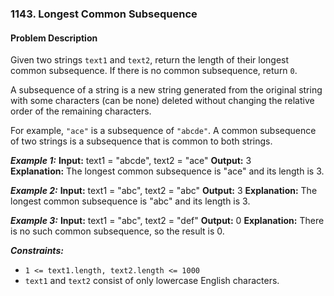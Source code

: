 ### 1143. Longest Common Subsequence

#### Problem Description

Given two strings `text1` and `text2`, return the length of their longest common subsequence. If there is no common subsequence, return `0`.

A subsequence of a string is a new string generated from the original string with some characters (can be none) deleted without changing the relative order of the remaining characters.

For example, `"ace"` is a subsequence of `"abcde"`.
A common subsequence of two strings is a subsequence that is common to both strings.

**_Example 1:_**
**Input:** text1 = "abcde", text2 = "ace"
**Output:** 3  
**Explanation:** The longest common subsequence is "ace" and its length is 3.

**_Example 2:_**
**Input:** text1 = "abc", text2 = "abc"
**Output:** 3
**Explanation:** The longest common subsequence is "abc" and its length is 3.

**_Example 3:_**
**Input:** text1 = "abc", text2 = "def"
**Output:** 0
**Explanation:** There is no such common subsequence, so the result is 0.

**_Constraints:_**

- `1 <= text1.length, text2.length <= 1000`
- `text1` and `text2` consist of only lowercase English characters.
